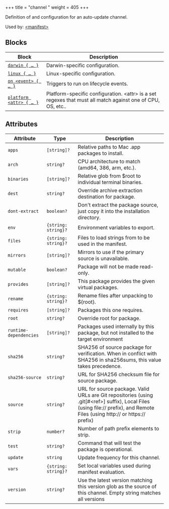+++
title = "channel <name>"
weight = 405
+++

Definition of and configuration for an auto-update channel.

Used by: [&lt;manifest>](../manifest#blocks)


## Blocks

| Block  | Description |
|--------|-------------|
| [`darwin { … }`](../darwin) | Darwin-specific configuration. |
| [`linux { … }`](../linux) | Linux-specific configuration. |
| [`on <event> { … }`](../on) | Triggers to run on lifecycle events. |
| [`platform <attr> { … }`](../platform) | Platform-specific configuration. &lt;attr&gt; is a set regexes that must all match against one of CPU, OS, etc.. |

## Attributes

| Attribute | Type | Description |
|-----------|------|-------------|
| `apps` | `[string]?` | Relative paths to Mac .app packages to install. |
| `arch` | `string?` | CPU architecture to match (amd64, 386, arm, etc.). |
| `binaries` | `[string]?` | Relative glob from $root to individual terminal binaries. |
| `dest` | `string?` | Override archive extraction destination for package. |
| `dont-extract` | `boolean?` | Don&#39;t extract the package source, just copy it into the installation directory. |
| `env` | `{string: string}?` | Environment variables to export. |
| `files` | `{string: string}?` | Files to load strings from to be used in the manifest. |
| `mirrors` | `[string]?` | Mirrors to use if the primary source is unavailable. |
| `mutable` | `boolean?` | Package will not be made read-only. |
| `provides` | `[string]?` | This package provides the given virtual packages. |
| `rename` | `{string: string}?` | Rename files after unpacking to ${root}. |
| `requires` | `[string]?` | Packages this one requires. |
| `root` | `string?` | Override root for package. |
| `runtime-dependencies` | `[string]?` | Packages used internally by this package, but not installed to the target environment |
| `sha256` | `string?` | SHA256 of source package for verification. When in conflict with SHA256 in sha256sums, this value takes precedence. |
| `sha256-source` | `string?` | URL for SHA256 checksum file for source package. |
| `source` | `string?` | URL for source package. Valid URLs are Git repositories (using .git[#&lt;ref&gt;] suffix), Local Files (using file:// prefix), and Remote Files (using http:// or https:// prefix) |
| `strip` | `number?` | Number of path prefix elements to strip. |
| `test` | `string?` | Command that will test the package is operational. |
| `update` | `string` | Update frequency for this channel. |
| `vars` | `{string: string}?` | Set local variables used during manifest evaluation. |
| `version` | `string?` | Use the latest version matching this version glob as the source of this channel. Empty string matches all versions |
